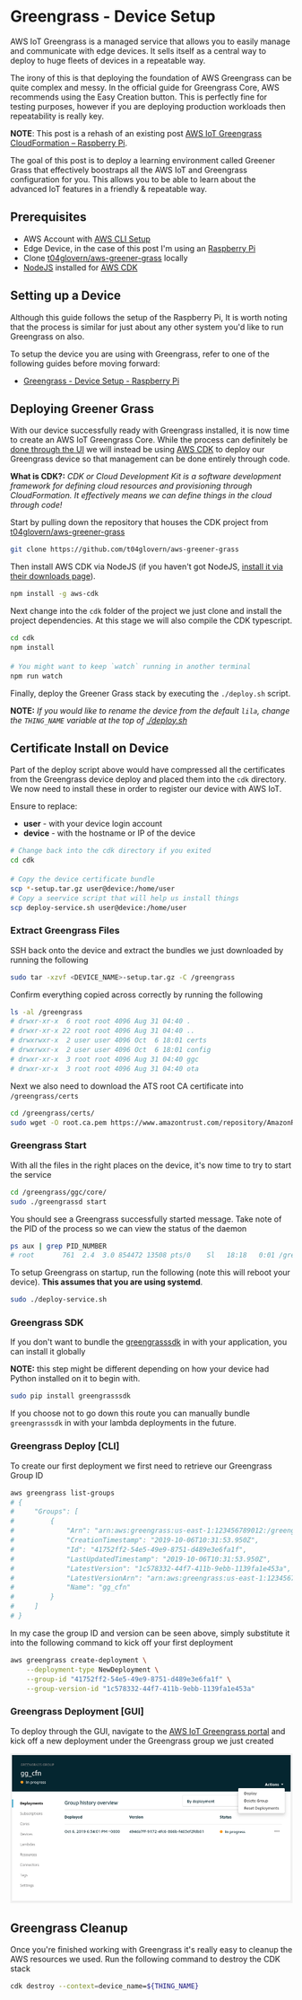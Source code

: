 # Greengrass - Device Setup

AWS IoT Greengrass is a managed service that allows you to easily manage and communicate with edge devices. It sells itself as a central way to deploy to huge fleets of devices in a repeatable way.

The irony of this is that deploying the foundation of AWS Greengrass can be quite complex and messy. In the official guide for Greengrass Core, AWS recommends using the Easy Creation button. This is perfectly fine for testing purposes, however if you are deploying production workloads then repeatability is really key.

**NOTE**: This post is a rehash of an existing post [AWS IoT Greengrass CloudFormation – Raspberry Pi](https://devopstar.com/2019/10/07/aws-iot-greengrass-cloudformation-raspberry-pi/).

The goal of this post is to deploy a learning environment called Greener Grass that effectively boostraps all the AWS IoT and Greengrass configuration for you. This allows you to be able to learn about the advanced IoT features in a friendly & repeatable way.

## Prerequisites

* AWS Account with [AWS CLI Setup](https://docs.aws.amazon.com/cli/latest/userguide/cli-chap-configure.html)
* Edge Device, in the case of this post I'm using an [Raspberry Pi](https://www.raspberrypi.org/products/)
* Clone [t04glovern/aws-greener-grass](https://github.com/t04glovern/aws-greener-grass) locally
* [NodeJS](https://nodejs.org/en/download/) installed for [AWS CDK](https://github.com/aws/aws-cdk)

## Setting up a Device

Although this guide follows the setup of the Raspberry Pi, It is worth noting that the process is similar for just about any other system you'd like to run Greengrass on also.

To setup the device you are using with Greengrass, refer to one of the following guides before moving forward:

* [Greengrass - Device Setup - Raspberry Pi](../device-setup-raspberry-pi/README.md)

## Deploying Greener Grass

With our device successfully ready with Greengrass installed, it is now time to create an AWS IoT Greengrass Core. While the process can definitely be [done through the UI](https://console.aws.amazon.com/iot/home) we will instead be using [AWS CDK](https://docs.aws.amazon.com/cdk/latest/guide/home.html) to deploy our Greengrass device so that management can be done entirely through code.

**What is CDK?:** *CDK or Cloud Development Kit is a software development framework for defining cloud resources and provisioning through CloudFormation. It effectively means we can define things in the cloud through code!*

Start by pulling down the repository that houses the CDK project from [t04glovern/aws-greener-grass](https://github.com/t04glovern/aws-greener-grass)

```bash
git clone https://github.com/t04glovern/aws-greener-grass
```

Then install AWS CDK via NodeJS (if you haven't got NodeJS, [install it via their downloads page](https://nodejs.org/en/download/)).

```bash
npm install -g aws-cdk
```

Next change into the `cdk` folder of the project we just clone and install the project dependencies. At this stage we will also compile the CDK typescript.

```bash
cd cdk
npm install

# You might want to keep `watch` running in another terminal
npm run watch
```

Finally, deploy the Greener Grass stack by executing the `./deploy.sh` script.

**NOTE:** *If you would like to rename the device from the default `lila`, change the `THING_NAME` variable at the top of [./deploy.sh](../../cdk/deploy.sh)*

## Certificate Install on Device

Part of the deploy script above would have compressed all the certificates from the Greengrass device deploy and placed them into the `cdk` directory. We now need to install these in order to register our device with AWS IoT.

Ensure to replace:

* **user** - with your device login account
* **device** - with the hostname or IP of the device

```bash
# Change back into the cdk directory if you exited
cd cdk

# Copy the device certificate bundle
scp *-setup.tar.gz user@device:/home/user
# Copy a seervice script that will help us install things
scp deploy-service.sh user@device:/home/user
```

### Extract Greengrass Files

SSH back onto the device and extract the bundles we just downloaded by running the following

```bash
sudo tar -xzvf <DEVICE_NAME>-setup.tar.gz -C /greengrass
```

Confirm everything copied across correctly by running the following

```bash
ls -al /greengrass
# drwxr-xr-x  6 root root 4096 Aug 31 04:40 .
# drwxr-xr-x 22 root root 4096 Aug 31 04:40 ..
# drwxrwxr-x  2 user user 4096 Oct  6 18:01 certs
# drwxrwxr-x  2 user user 4096 Oct  6 18:01 config
# drwxr-xr-x  3 root root 4096 Aug 31 04:40 ggc
# drwxr-xr-x  3 root root 4096 Aug 31 04:40 ota
```

Next we also need to download the ATS root CA certificate into `/greengrass/certs`

```bash
cd /greengrass/certs/
sudo wget -O root.ca.pem https://www.amazontrust.com/repository/AmazonRootCA1.pem
```

### Greengrass Start

With all the files in the right places on the device, it's now time to try to start the service

```bash
cd /greengrass/ggc/core/
sudo ./greengrassd start
```

You should see a Greengrass successfully started message. Take note of the PID of the process so we can view the status of the daemon

```bash
ps aux | grep PID_NUMBER
# root       761  2.4  3.0 854472 13508 pts/0    Sl   18:18   0:01 /greengrass/ggc/packages/1.9.4/bin/daemon -core-dir /greengrass/ggc/packages/1.9.4 -greengrassdPid 757
```

To setup Greengrass on startup, run the following (note this will reboot your device). **This assumes that you are using systemd**.

```bash
sudo ./deploy-service.sh
```

### Greengrass SDK

If you don't want to bundle the [greengrasssdk](https://pypi.org/project/greengrasssdk/) in with your application, you can install it globally

**NOTE:** this step might be different depending on how your device had Python installed on it to begin with.

```bash
sudo pip install greengrasssdk
```

If you choose not to go down this route you can manually bundle `greengrasssdk` in with your lambda deployments in the future.

### Greengrass Deploy [CLI]

To create our first deployment we first need to retrieve our Greengrass Group ID

```bash
aws greengrass list-groups
# {
#     "Groups": [
#         {
#             "Arn": "arn:aws:greengrass:us-east-1:123456789012:/greengrass/groups/..........",
#             "CreationTimestamp": "2019-10-06T10:31:53.950Z",
#             "Id": "41752ff2-54e5-49e9-8751-d489e3e6fa1f",
#             "LastUpdatedTimestamp": "2019-10-06T10:31:53.950Z",
#             "LatestVersion": "1c578332-44f7-411b-9ebb-1139fa1e453a",
#             "LatestVersionArn": "arn:aws:greengrass:us-east-1:123456789012:/greengrass/groups/..........",
#             "Name": "gg_cfn"
#         }
#     ]
# }
```

In my case the group ID and version can be seen above, simply substitute it into the following command to kick off your first deployment

```bash
aws greengrass create-deployment \
    --deployment-type NewDeployment \
    --group-id "41752ff2-54e5-49e9-8751-d489e3e6fa1f" \
    --group-version-id "1c578332-44f7-411b-9ebb-1139fa1e453a"
```

### Greengrass Deployment [GUI]

To deploy through the GUI, navigate to the [AWS IoT Greengrass portal](https://us-east-1.console.aws.amazon.com/iot/home?region=us-east-1#/greengrass/groups) and kick off a new deployment under the Greengrass group we just created

![Greengrass Deployment](img/greengrass-deployment-01.png)

## Greengrass Cleanup

Once you're finished working with Greengrass it's really easy to cleanup the AWS resources we used. Run the following command to destroy the CDK stack

```bash
cdk destroy --context=device_name=${THING_NAME}
```
